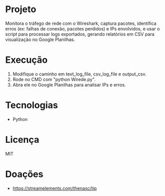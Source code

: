 # Projeto
Monitora o tráfego de rede com o Wireshark, captura pacotes, identifica erros (ex: falhas de conexão, pacotes perdidos) e IPs envolvidos, e usar o script para processar logs exportados, gerando relatórios em CSV para visualização no Google Planilhas.

# Execução
1. Modifique o caminho em text_log_file, csv_log_file e output_csv.
2. Rode no CMD com "python Wirede.py".
3. Abra ele no Google Planilhas para analisar IPs e erros.


# Tecnologias
- Python

# Licença
MIT

# Doações
- https://streamelements.com/thenasc/tip
